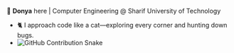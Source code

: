 👋 **Donya** here | Computer Engineering @ Sharif University of Technology

- 🐈 I approach code like a cat—exploring every corner and hunting down bugs.
- ![GitHub Contribution Snake](https://raw.githubusercontent.com/DnyaNvB/DnyaNvB/output/github-contribution-grid-snake.svg)
<!--
**DnyaNvB/DnyaNvB** is a ✨ _special_ ✨ repository because its `README.md` (this file) appears on your GitHub profile.

Here are some ideas to get you started:

- 🔭 I’m currently working on ...
- 🌱 I’m currently learning ...
- 👯 I’m looking to collaborate on ...
- 🤔 I’m looking for help with ...
- 💬 Ask me about ...
- 📫 How to reach me: ...
- 😄 Pronouns: ...
- ⚡ Fun fact: ...
-->
